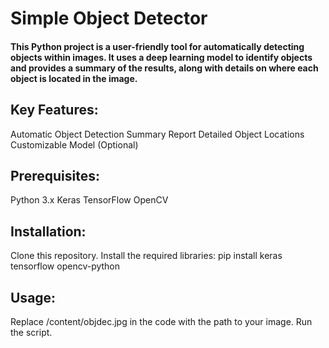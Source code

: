 # Simple Object Detector
#### This Python project is a user-friendly tool for automatically detecting objects within images. It uses a deep learning model to identify objects and provides a summary of the results, along with details on where each object is located in the image.

## Key Features:

Automatic Object Detection
Summary Report
Detailed Object Locations
Customizable Model (Optional)


## Prerequisites:

Python 3.x
Keras
TensorFlow
OpenCV


## Installation:

Clone this repository.
Install the required libraries: pip install keras tensorflow opencv-python


## Usage:

Replace /content/objdec.jpg in the code with the path to your image.
Run the script.
